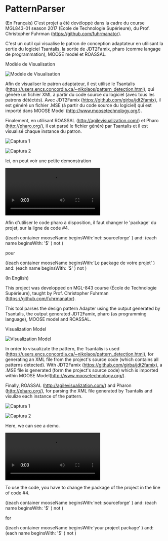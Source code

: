 # PatternParser

(En Français)
C'est projet a été devéloppé dans la cadre du course MGL843-01 season 2017 (École de Technologie Supérieure), du Prof. Christopher Fuhrman (https://github.com/fuhrmanator).

C'est un outil qui visualise le patron de conception adaptateur en utilisant la sortie du logiciel Tsantalis, la sortie de JDT2Famix, pharo (comme langage de programmation), MOOSE model et ROASSAL.

Modèle de Visualisation 

![Modele de Visualisation](https://github.com/tebo93/PatternParser/blob/master/imagen%20modelo%20de%20visualisation.PNG)

Afin de visualiser le patron adaptateur, il est utilisé le Tsantalis (https://users.encs.concordia.ca/~nikolaos/pattern_detection.html), qui génére un fichier XML à partir du code source du logiciel (avec tous les patrons détéctés). Avec JDT2Famix (https://github.com/girba/jdt2famix), il est généré un fichier .MSE (à partir du code source du logiciel) qui est importé dans MOOSE Model (http://www.moosetechnology.org/).

Finalement, en utilisant ROASSAL (http://agilevisualization.com/) et Pharo (http://pharo.org/), il est parsé le fichier généré par Tsantalis et il est visualisé chaque instance du patron.


![Captura 1](https://github.com/tebo93/PatternParser/blob/master/Capture%201.PNG)

![Captura 2](https://github.com/tebo93/PatternParser/blob/master/Captura%202.PNG)

Ici, on peut voir une petite demonstration

![Demonstration](https://raw.githubusercontent.com/tebo93/PatternParser/master/Demo.mp4)

Afin d'utiliser le code pharo à disposition, il faut changer le 'package' du projet, sur la ligne de code #4.

((each container mooseName beginsWith:'net::sourceforge' ) and: (each name beginsWith: '$' ) not )

pour

((each container mooseName beginsWith:'Le package de votre projet' ) and: (each name beginsWith: '$' ) not )

(In English)

This project was developped on MGL-843 course (École de Technologie Supérieure), taught by Prof. Christopher Fuhrman (https://github.com/fuhrmanator).

This tool parses the design pattern Adapter using the output generated by Tsantalis, the output generated JDT2Famix, pharo (as programming language), MOOSE model and ROASSAL.

Visualization Model

![Visualization Model](https://github.com/tebo93/PatternParser/blob/master/imagen%20modelo%20de%20visualisation.PNG)

In order to visualizate the pattern, the Tsantalis is used (https://users.encs.concordia.ca/~nikolaos/pattern_detection.html), for generating an XML file from the project's source code (which contains all patterns detected). With JDT2Famix (https://github.com/girba/jdt2famix), a .MSE file is generated (form the project's source code) which is imported within MOOSE Model(http://www.moosetechnology.org/).

Finally, ROASSAL (http://agilevisualization.com/) and Pharon (http://pharo.org/), for parsing the XML file generated by Tsantalis and visulize each instance of the pattern.

![Captura 1](https://github.com/tebo93/PatternParser/blob/master/Capture%201.PNG)

![Captura 2](https://github.com/tebo93/PatternParser/blob/master/Captura%202.PNG)

Here, we can see a demo.

![Demo](https://raw.githubusercontent.com/tebo93/PatternParser/master/Demo.mp4)

To use the code, you have to change the package of the project in the line of code #4.

((each container mooseName beginsWith:'net::sourceforge' ) and: (each name beginsWith: '$' ) not )

for

((each container mooseName beginsWith:'your project package' ) and: (each name beginsWith: '$' ) not )

